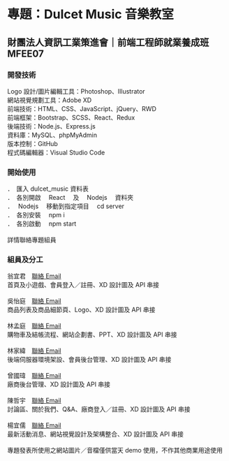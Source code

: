 # 專題：Dulcet Music 音樂教室

## 財團法人資訊工業策進會｜前端工程師就業養成班 MFEE07

### 開發技術

Logo 設計/圖片編輯工具：Photoshop、Illustrator<br />
網站視覺規劃工具：Adobe XD<br />
前端技術：HTML、CSS、JavaScript、jQuery、RWD<br />
前端框架：Bootstrap、SCSS、React、Redux<br />
後端技術：Node.js、Express.js<br />
資料庫：MySQL、phpMyAdmin<br />
版本控制：GitHub<br />
程式碼編輯器：Visual Studio Code<br />

### 開始使用

．　匯入 dulcet_music 資料表<br />
．　各別開啟　 React 　及　 Nodejs 　資料夾<br />
．　 Nodejs 　移動到指定項目　 cd server<br />
．　各別安裝　 npm i<br />
．　各別啟動　 npm start<br />
<br />
詳情聯絡專題組員<br />

### 組員及分工

翁宜君　[聯絡 Email](migo0127@gmail.com)<br />
首頁及小遊戲、會員登入／註冊、XD 設計圖及 API 串接<br />
<br />
吳怡庭　[聯絡 Email](wu850417@gmail.com)<br />
商品列表及商品細節頁、Logo、XD 設計圖及 API 串接<br />
<br />
林孟庭　[聯絡 Email](mengtingf2e@gmail.com)<br />
購物車及結帳流程、網站企劃書、PPT、XD 設計圖及 API 串接<br />
<br />
林家緯　[聯絡 Email](austin25864@gmail.com)<br />
後端伺服器環境架設、會員後台管理、XD 設計圖及 API 串接<br />
<br />
曾國瑋　[聯絡 Email](xavier840923@gmail.com)<br />
廠商後台管理、XD 設計圖及 API 串接<br />
<br />
陳哲宇　[聯絡 Email](milk840118@gmail.com)<br />
討論區、關於我們、Q&A、廠商登入／註冊、XD 設計圖及 API 串接<br />
<br />
楊宜儒　[聯絡 Email](haha821009@gmail.com)<br />
最新活動消息、網站視覺設計及架構整合、XD 設計圖及 API 串接<br />
<br />
專題發表所使用之網站圖片／音檔僅供當天 demo 使用，不作其他商業用途使用
